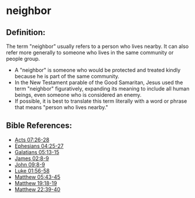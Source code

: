 # neighbor #

## Definition: ##

The term "neighbor" usually refers to a person who lives nearby. It can also refer more generally to someone who lives in the same community or people group.

* A "neighbor" is someone who would be protected and treated kindly because he is part of the same community.
* In the New Testament parable of the Good Samaritan, Jesus used the term "neighbor" figuratively, expanding its meaning to include all human beings, even someone who is considered an enemy.
* If possible, it is best to translate this term literally with a word or phrase that means "person who lives nearby."



## Bible References: ##

* [Acts 07:26-28](en/tn/act/help/07/26)
* [Ephesians 04:25-27](en/tn/eph/help/04/25)
* [Galatians 05:13-15](en/tn/gal/help/05/13)
* [James 02:8-9](en/tn/jas/help/02/08)
* [John 09:8-9](en/tn/jhn/help/09/08)
* [Luke 01:56-58](en/tn/luk/help/01/56)
* [Matthew 05:43-45](en/tn/mat/help/05/43)
* [Matthew 19:18-19](en/tn/mat/help/19/18)
* [Matthew 22:39-40](en/tn/mat/help/22/39)